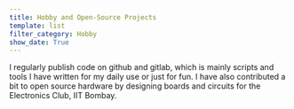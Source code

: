 ```yaml
---
title: Hobby and Open-Source Projects
template: list
filter_category: Hobby
show_date: True
---
```


I regularly publish code on github and gitlab, which is mainly scripts and tools I have written for my daily use or just for fun.
I have also contributed a bit to open source hardware by designing boards and circuits for the Electronics Club, IIT Bombay.

<!--
 ____                                                                _____         ____ 
|\   \                                                              |\    \       |\   \
| \   \                                 _____     _____             | \    \      | \   \
\  \   \  _________       ___________  |\    \   |\    \           _\__\    \____ \  \   \  _________       ___________     _______    ____       ___________
 \  \   \/         \     /   _____   \ | \    \  | \    \         |\             \ \  \   \/         \     /   _____   \   |\__    \  /    \     /   _____   \ 
  \  \      _____   \   /   /_____\   \\  \    \  \ \    \        | \____      ___\ \  \      _____   \   /   /_____\   \  || |\    \/   ___\   /   /_____\   \ 
   \  \    /|___|\   \ |\       _____/| \  \    \__\/     \       \ |    |\    \  |  \  \    /|___|\   \ |\       _____/|  \|_| \       /|__|  |\       _____/| 
    \  \   \/   \ \   \| \     /|____|/  \  \__________/\  \       \|____| \    \_|   \  \   \/   \ \   \| \     /|____|/     \  \     //      | \     /|____|/
     \  \   \    \ \   \  \    \/_______/\\ | ________|_/   \            \  \    \_____\  \   \    \ \   \  \    \/_______/\   \  \    \       \  \    \/_______/\
      \  \___\    \ \___\  \_____________/|\||\             /|            \  \         \\  \___\    \ \___\  \_____________/|   \  \____\       \  \_____________/|
       \ |   |     \|   |\ |            | |  | \___________/ |             \  \_______/| \ |   |     \|   |\ |            | |    \ |    |        \ |            | /
        \|___|      |___| \|____________|/   \ |           | /              \ |       ||  \|___|      |___| \|____________|/      \|____|         \|____________|/ 
                                              \|___________|/                \|_______|/                                                                                                                                          
-->
